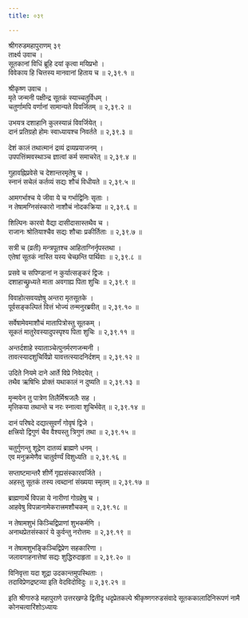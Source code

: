```yaml
---
title: ०३९

---
```

श्रीगरुडमहापुराणम् ३९  
तार्क्ष्य उवाच ।  
सूतकानां विधिं ब्रूहि दयां कृत्वा मयिप्रभो ।  
विवेकाय हि चित्तस्य मानवानां हिताय च ॥ २,३९.१ ॥  
  
श्रीकृष्ण उवाच ।  
मृते जन्मनी पक्षीन्द्र सूतकं स्याच्चतुर्विधम् ।  
चतुर्णामपि वर्णानां सामान्यते विवर्जितम् ॥ २,३९.२ ॥  
  
उभयत्र दशाहानि कुलस्यान्नं विवर्जियेत् ।  
दानं प्रतिग्रहो होमः स्वाध्यायश्च निवर्तते ॥ २,३९.३ ॥  
  
देशं कालं तथात्मानं द्रव्यं द्रव्यप्रयाजनम् ।  
उपपत्तिंव्मवस्थाञ्च ज्ञात्वां कर्म समाचरेत् ॥ २,३९.४ ॥  
  
गुहावह्निप्रवेसे च देशान्तरमृतेषु च ।  
स्नानं सचेलं कर्तव्यं सद्यः शौचं विधीयते ॥ २,३९.५ ॥  
  
आमगर्भाश्च ये जीवा ये च गर्भाद्विनिः सृताः ।  
न तेषामग्निसंस्कारो नाशौचं नोदकक्रिया ॥ २,३९.६ ॥  
  
शिल्पिनः कारवो वैद्या दासीदासास्तथैव च ।  
राजानः श्रोतियाश्चैव सद्यः शौचाः प्रकीर्तिताः ॥ २,३९.७ ॥  
  
सत्री च (व्रती) मन्त्रपूतश्च आहिताग्निर्नृपस्तथा ।  
एतेषां सूतकं नास्ति यस्य चेच्छन्ति पार्थिवाः ॥ २,३९.८ ॥  
  
प्रसवे च सपिण्डानां न कुर्यात्सङ्करं द्विजः ।  
दशाहाच्छ्रुध्यते माता अवगाह्य पिता शुचिः ॥ २,३९.९ ॥  
  
विवाहोत्सवयज्ञेषु अन्तरा मृतसूतके ।  
पूर्वसङ्कल्पितं वित्तं भोज्यं तन्मनुरब्रवीत् ॥ २,३९.१० ॥  
  
सर्वेषामेवमाशौचं मातापित्रोस्तु सूतकम् ।  
सूकतं मातुरेवस्यादुपस्पृश्य पिता शुचिः ॥ २,३९.११ ॥  
  
अन्तर्दशाहे स्याताञ्चेत्पुनर्मरणजन्मनी ।  
तावत्स्यादशुचिर्विप्रो यावत्तत्स्यादनिर्दशम् ॥ २,३९.१२ ॥  
  
उदिते नियमे दाने आर्ते विप्रे निवेदयेत् ।  
तथैव ऋषिभिः प्रोक्तं यथाकालं न दुष्यति ॥ २,३९.१३ ॥  
  
मृन्मयेन तु पात्रेण तिलैर्मिश्रजलैः सह ।  
मृत्तिकया तथान्ते च नरः स्नात्वा शुचिर्भवेत् ॥ २,३९.१४ ॥  
  
दानं परिषदे दद्यात्सुवर्णं गोवृषं द्विजे ।  
क्षत्त्रियो द्विगुणं चैव वैश्यस्तु त्रिगुणं तथा ॥ २,३९.१५ ॥  
  
चतुर्गुणन्तु शूद्रेण दातव्यं ब्राह्मणे धनम् ।  
एव मनुक्रमेणैव चातुर्वर्ण्यं विशुध्यति ॥ २,३९.१६ ॥  
  
सप्ताष्टमान्तरै शीर्णे गृह्यसंस्कारवर्जिते ।  
अहस्तु सूतकं तस्य त्वब्दानां संख्यया स्मृतम् ॥ २,३९.१७ ॥  
  
ब्राह्मणार्थे विपन्ना ये नारीणां गोग्रहेषु च ।  
आहवेषु विपन्नानामेकरात्त्रमशौचकम् ॥ २,३९.१८ ॥  
  
न तेषामशुभं किञ्चिद्विप्राणां शुभकर्मणि ।  
अनाथप्रेतसंस्कारं ये कुर्वन्तु नरोत्तमः ॥ २,३९.१९ ॥  
  
न तेषामशुभङ्किञ्चिद्विप्रेण सहकारिणा ।  
जलावगाहनात्तेषां सद्यः शुद्धिरुदाहृता ॥ २,३९.२० ॥  
  
विनिवृत्ता यदा शूद्रा उदकान्तमुपस्थिताः ।  
तदाविप्रेणद्रष्टव्या इति वेदविदोविदुः ॥ २,३९.२१ ॥  
  
इति श्रीगारुडे महापुराणे उत्तरखण्डे द्वितीदृ धदृप्रेतकल्पे श्रीकृष्णगरुडसंवादे सूतककालादिनिरूपणं नामै कोनचत्वारिंशोऽध्यायः